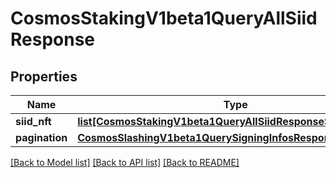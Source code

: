 # CosmosStakingV1beta1QueryAllSiidResponse

## Properties
Name | Type | Description | Notes
------------ | ------------- | ------------- | -------------
**siid_nft** | [**list[CosmosStakingV1beta1QueryAllSiidResponseSiidNFT]**](CosmosStakingV1beta1QueryAllSiidResponseSiidNFT.md) |  | [optional] 
**pagination** | [**CosmosSlashingV1beta1QuerySigningInfosResponsePagination**](CosmosSlashingV1beta1QuerySigningInfosResponsePagination.md) |  | [optional] 

[[Back to Model list]](../README.md#documentation-for-models) [[Back to API list]](../README.md#documentation-for-api-endpoints) [[Back to README]](../README.md)

